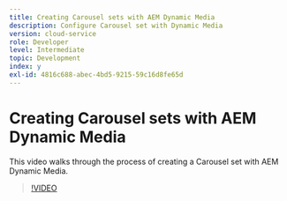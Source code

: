 ```yaml
---
title: Creating Carousel sets with AEM Dynamic Media
description: Configure Carousel set with Dynamic Media
version: cloud-service
role: Developer
level: Intermediate
topic: Development
index: y
exl-id: 4816c688-abec-4bd5-9215-59c16d8fe65d
---
```

# Creating Carousel sets with AEM Dynamic Media

This video walks through the process of creating a Carousel set with AEM Dynamic Media.

>[!VIDEO](https://video.tv.adobe.com/v/335380?quality=9&learn=on)
